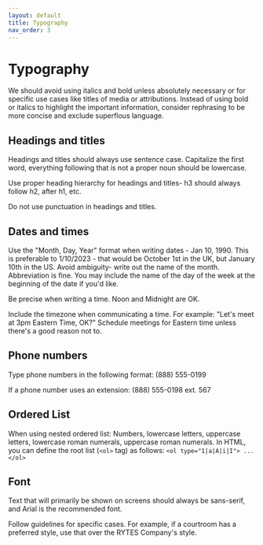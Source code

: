 ```yaml
---
layout: default
title: Typography
nav_order: 3
---
```

# Typography

We should avoid using italics and bold unless absolutely necessary or for specific use cases like titles of media or attributions. Instead of using bold or italics to highlight the important information, consider rephrasing to be more concise and exclude superflous language.

## Headings and titles

Headings and titles should always use sentence case. Capitalize the first word, everything following that is not a proper noun should be lowercase.

Use proper heading hierarchy for headings and titles- h3 should always follow h2, after h1, etc.

Do not use punctuation in headings and titles.

## Dates and times

Use the "Month, Day, Year" format when writing dates - Jan 10, 1990. This is preferable to 1/10/2023 - that would be October 1st in the UK, but January 10th in the US. Avoid ambiguity- write out the name of the month. Abbreviation is fine. You may include the name of the day of the week at the beginning of the date if you'd like.

Be precise when writing a time. Noon and Midnight are OK.

Include the timezone when communicating a time. For example: "Let's meet at 3pm Eastern Time, OK?" Schedule meetings for Eastern time unless there's a good reason not to.

## Phone numbers

Type phone numbers in the following format: (888) 555-0199

If a phone number uses an extension: (888) 555-0198 ext. 567

## Ordered List

When using nested ordered list: Numbers, lowercase letters, uppercase letters, lowercase roman numerals, uppercase roman numerals. In HTML, you can define the root list (`<ol>` tag) as follows:
`<ol type="1|a|A|i|I"> ... </ol>`

## Font

Text that will primarily be shown on screens should always be sans-serif, and Arial is the recommended font.

Follow guidelines for specific cases. For example, if a courtroom has a preferred style, use that over the RYTES Company's style. 
